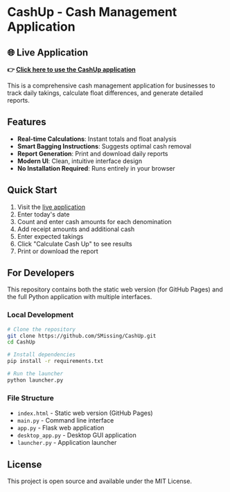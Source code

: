 # CashUp - Cash Management Application

## 🌐 Live Application

**👉 [Click here to use the CashUp application](https://smissing.github.io/CashUp/)**

This is a comprehensive cash management application for businesses to track daily takings, calculate float differences, and generate detailed reports.

## Features

- **Real-time Calculations**: Instant totals and float analysis
- **Smart Bagging Instructions**: Suggests optimal cash removal
- **Report Generation**: Print and download daily reports
- **Modern UI**: Clean, intuitive interface design
- **No Installation Required**: Runs entirely in your browser

## Quick Start

1. Visit the [live application](https://smissing.github.io/CashUp/)
2. Enter today's date
3. Count and enter cash amounts for each denomination
4. Add receipt amounts and additional cash
5. Enter expected takings
6. Click "Calculate Cash Up" to see results
7. Print or download the report

## For Developers

This repository contains both the static web version (for GitHub Pages) and the full Python application with multiple interfaces.

### Local Development

```bash
# Clone the repository
git clone https://github.com/SMissing/CashUp.git
cd CashUp

# Install dependencies
pip install -r requirements.txt

# Run the launcher
python launcher.py
```

### File Structure

- `index.html` - Static web version (GitHub Pages)
- `main.py` - Command line interface
- `app.py` - Flask web application
- `desktop_app.py` - Desktop GUI application
- `launcher.py` - Application launcher

## License

This project is open source and available under the MIT License.
